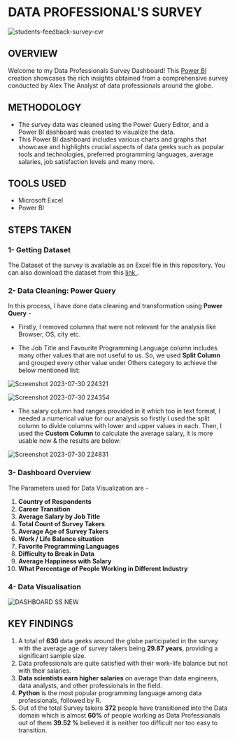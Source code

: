 # DATA PROFESSIONAL'S SURVEY 



![students-feedback-survey-cvr](https://github.com/Shreya007data/Data-Professionals-Survey-Dashboard-/assets/132162991/42436097-ad6a-4b80-9bab-620834dd88f9)


## OVERVIEW
 Welcome to my Data Professionals Survey Dashboard! This  [Power BI ](https://app.powerbi.com/groups/me/reports/16c1e23f-2927-4ef6-909d-490c13b31438/ReportSection?experience=power-bi)  creation showcases the rich insights obtained from a comprehensive survey conducted by Alex The Analyst of data professionals around the globe.
 
 ## METHODOLOGY
 * The survey data was cleaned using the Power Query Editor, and a Power BI dashboard was created to visualize the data. 
 * This Power BI dashboard includes various charts and graphs that showcase and highlights crucial aspects of data geeks such as popular tools and technologies, preferred programming languages, average salaries, job satisfaction levels and many more.

## TOOLS USED
 * Microsoft Excel 
*  Power BI

##  STEPS TAKEN

### 1- Getting Dataset
The Dataset of the survey is available as an Excel file in this repository. You can also download the dataset from this [link ](https://docs.google.com/spreadsheets/d/1hbMiWzfDxzqX0xhULse72Vdvx7FnnfJL/edit?usp=sharing&ouid=114196969390185685049&rtpof=true&sd=true).


### 2-  Data Cleaning: Power Query
In this process, I have done data cleaning and transformation using **Power Query** - 

- Firstly, I removed columns that were not relevant for the analysis like Browser, OS, city etc.
  
- The  Job Title and Favourite Programming Language column includes many other values that are not useful to us. So, we used **Split Column** and grouped every other value under Others category to achieve the below mentioned list:

 
![Screenshot 2023-07-30 224321](https://github.com/Shreya007data/Data-Professionals-Survey-Dashboard-/assets/132162991/c9602e32-b9a2-4156-906f-d974c139d25a)


![Screenshot 2023-07-30 224354](https://github.com/Shreya007data/Data-Professionals-Survey-Dashboard-/assets/132162991/6c427c45-8d30-4567-9d08-5c94828544b6)




- The salary column had ranges provided in it which too in text format, I needed a numerical value for our analysis so firstly I used the split column to divide columns with lower and upper values in each. Then, I used the **Custom Column** to calculate the  average salary, it is more usable now  & the results are below:


![Screenshot 2023-07-30 224831](https://github.com/Shreya007data/Data-Professionals-Survey-Dashboard-/assets/132162991/a2b1069a-dce9-486d-b1b6-ac377c24f232)


### 3-  Dashboard Overview
The Parameters used for Data Visualization are - 
1.  **Country of Respondents**
2. **Career Transition**
3.  **Average Salary by Job Title**
4.  **Total Count of Survey Takers**
5.  **Average Age of Survey Takers**
6.  **Work / Life Balance situation**  
7.  **Favorite Programming Languages**
8.  **Difficulty to Break in Data**  
9.  **Average Happiness with Salary**
10. **What Percentage of People Working in Different Industry** 

###  4- Data Visualisation

![DASHBOARD SS NEW](https://github.com/Shreya007data/Data-Professionals-Survey-Dashboard-/assets/132162991/38530607-0e06-4918-a383-13ad68f56d8e)

## KEY FINDINGS
1. A total of **630** data geeks around the globe participated in the survey with the average age of survey takers being **29.87 years**, providing a significant sample size.  
2. Data professionals are quite satisfied with their work-life balance but not with their salaries.  
3. **Data scientists earn higher salaries** on average than data engineers, data analysts, and other professionals in the field.  
4. **Python** is the most popular programming language among data professionals, followed by R. 
5.  Out of the total Survey takers **372** people have transitioned into the Data domain which is almost **60%** of people working as Data Professionals out of them **39.52 %** believed it is neither too difficult nor too easy to transition.


